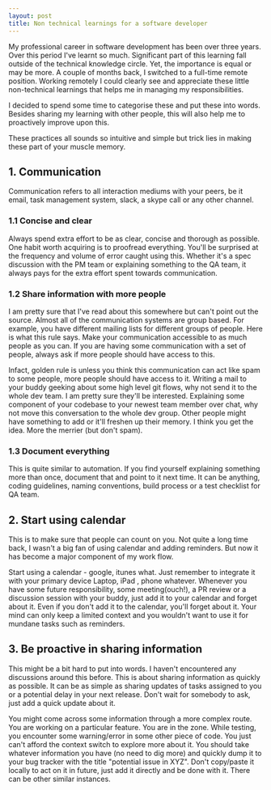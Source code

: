 ```yaml
---
layout: post
title: Non technical learnings for a software developer
---
```


My professional career in software development has been over three years. Over this period I've learnt so much. Significant part of this learning fall outside of the technical knowledge circle. Yet, the importance is equal or may be more. A couple of months back, I switched to a full-time remote position. Working remotely I could clearly see and appreciate these little non-technical learnings that helps me in managing my responsibilities. 

I decided to spend some time to categorise these and put these into words. Besides sharing my learning with other people, this will also help me to proactively improve upon this.

These practices all sounds so intuitive and simple but trick lies in making these part of your muscle memory.

## 1. Communication
Communication refers to all interaction mediums with your peers, be it email, task management system, slack, a skype call or any other channel. 

### 1.1 Concise and clear
Always spend extra effort to be as clear, concise and thorough as possible. One habit worth acquiring is to proofread everything. You'll be surprised at the frequency and volume of error caught using this. Whether it's a spec discussion with the PM team or explaining something to the QA team, it always pays for the extra effort spent towards communication.

### 1.2 Share information with more people
I am pretty sure that I've read about this somewhere but can't point out the source. Almost all of the communication systems are group based. For example, you have different mailing lists for different groups of people. Here is what this rule says. Make your communication accessible to as much people as you can. If you are having some communication with a set of people, always ask if more people should have access to this. 

Infact, golden rule is unless you think this communication can act like spam to some people, more people should have access to it. Writing a mail to your buddy geeking about some high level git flows, why not send it to the whole dev team. I am pretty sure they'll be interested. Explaining some component of your codebase to your newest team member over chat, why not move this conversation to the whole dev group. Other people might have something to add or it'll freshen up their memory. I think you get the idea. More the merrier (but don't spam).

### 1.3 Document everything
This is quite similar to automation. If you find yourself explaining something more than once, document that and point to it next time. It can be anything, coding guidelines, naming conventions, build process or a test checklist for QA team.

## 2. Start using calendar
This is to make sure that people can count on you.
Not quite a long time back, I wasn't a big fan of using calendar and adding reminders. But now it has become a major component of my work flow. 

Start using a calendar - google, itunes what. Just remember to integrate it with your primary device Laptop, iPad , phone whatever. Whenever you have some future responsibility, some meeting(ouch!), a PR review or a discussion session with your buddy, just add it to your calendar and forget about it. 
Even if you don't add it to the calendar, you'll forget about it. Your mind can only keep a limited context and you wouldn't want to use it for mundane tasks such as reminders.

## 3. Be proactive in sharing information
This might be a bit hard to put into words. I haven't encountered any discussions around this before. This is about sharing information as quickly as possible. It can be as simple as sharing updates of tasks assigned to you or a potential delay in your next release. Don't wait for somebody to ask, just add a quick update about it. 

You might come across some information through a more complex route. You are working on a particular feature. You are in the zone. While testing, you encounter some warning/error in some other piece of code. You just can't afford the context switch to explore more about it. You should take whatever information you have (no need to dig more) and quickly dump it to your bug tracker with the title "potential issue in XYZ". Don't copy/paste it locally to act on it in future, just add it directly and be done with it. There can be other similar instances.